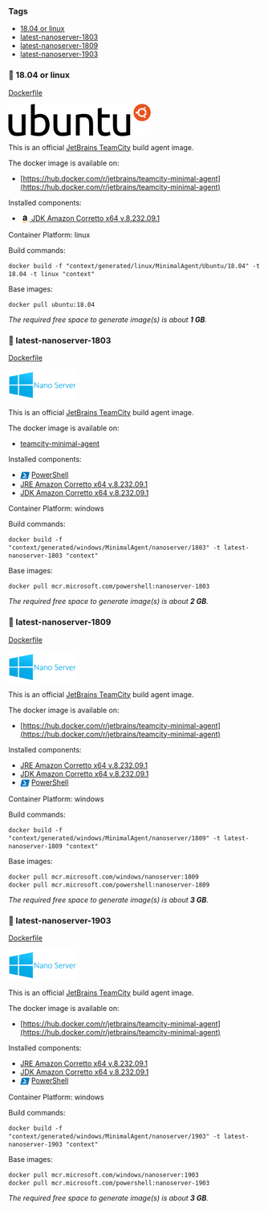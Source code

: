 ### Tags
- [18.04 or linux](#whale-1804-or-linux)
- [latest-nanoserver-1803](#whale-latest-nanoserver-1803)
- [latest-nanoserver-1809](#whale-latest-nanoserver-1809)
- [latest-nanoserver-1903](#whale-latest-nanoserver-1903)

### :whale: 18.04 or linux

[Dockerfile](linux/MinimalAgent/Ubuntu/18.04/Dockerfile)

<img align="center" height="64" src="/logo/ubuntu.png">

This is an official [JetBrains TeamCity](https://www.jetbrains.com/teamcity/) build agent image.

The docker image is available on:

- [https://hub.docker.com/r/jetbrains/teamcity-minimal-agent](https://hub.docker.com/r/jetbrains/teamcity-minimal-agent)


Installed components:

- [<img align="center" height="18" src="/logo/corretto.png"> JDK Amazon Corretto x64 v.8.232.09.1](https://d3pxv6yz143wms.cloudfront.net/8.232.09.1/amazon-corretto-8.232.09.1-linux-x64.tar.gz)

Container Platform: linux

Build commands:

```
docker build -f "context/generated/linux/MinimalAgent/Ubuntu/18.04" -t 18.04 -t linux "context"
```

Base images:

```
docker pull ubuntu:18.04
```

_The required free space to generate image(s) is about **1 GB**._
### :whale: latest-nanoserver-1803

[Dockerfile](windows/MinimalAgent/nanoserver/1803/Dockerfile)

<img align="center" height="64" src="/logo/windows_nano.png">

This is an official [JetBrains TeamCity](https://www.jetbrains.com/teamcity/) build agent image.

The docker image is available on:

- [teamcity-minimal-agent](teamcity-minimal-agent)


Installed components:

- <img src="/logo/powershell.png" height="18" align="center"> [PowerShell](https://github.com/PowerShell/PowerShell#get-powershell)
- [JRE Amazon Corretto x64 v.8.232.09.1](https://repo.labs.intellij.net/cache/https/d3pxv6yz143wms.cloudfront.net/8.232.09.1/amazon-corretto-8.232.09.1-windows-x64-jre.zip)
- [JDK Amazon Corretto x64 v.8.232.09.1](https://repo.labs.intellij.net/cache/https/d3pxv6yz143wms.cloudfront.net/8.232.09.1/amazon-corretto-8.232.09.1-windows-x64-jdk.zip)

Container Platform: windows

Build commands:

```
docker build -f "context/generated/windows/MinimalAgent/nanoserver/1803" -t latest-nanoserver-1803 "context"
```

Base images:

```
docker pull mcr.microsoft.com/powershell:nanoserver-1803
```

_The required free space to generate image(s) is about **2 GB**._
### :whale: latest-nanoserver-1809

[Dockerfile](windows/MinimalAgent/nanoserver/1809/Dockerfile)

<img align="center" height="64" src="/logo/windows_nano.png">

This is an official [JetBrains TeamCity](https://www.jetbrains.com/teamcity/) build agent image.

The docker image is available on:

- [https://hub.docker.com/r/jetbrains/teamcity-minimal-agent](https://hub.docker.com/r/jetbrains/teamcity-minimal-agent)


Installed components:

- [JRE Amazon Corretto x64 v.8.232.09.1](https://repo.labs.intellij.net/cache/https/d3pxv6yz143wms.cloudfront.net/8.232.09.1/amazon-corretto-8.232.09.1-windows-x64-jre.zip)
- [JDK Amazon Corretto x64 v.8.232.09.1](https://repo.labs.intellij.net/cache/https/d3pxv6yz143wms.cloudfront.net/8.232.09.1/amazon-corretto-8.232.09.1-windows-x64-jdk.zip)
- <img src="/logo/powershell.png" height="18" align="center"> [PowerShell](https://github.com/PowerShell/PowerShell#get-powershell)

Container Platform: windows

Build commands:

```
docker build -f "context/generated/windows/MinimalAgent/nanoserver/1809" -t latest-nanoserver-1809 "context"
```

Base images:

```
docker pull mcr.microsoft.com/windows/nanoserver:1809
docker pull mcr.microsoft.com/powershell:nanoserver-1809
```

_The required free space to generate image(s) is about **3 GB**._
### :whale: latest-nanoserver-1903

[Dockerfile](windows/MinimalAgent/nanoserver/1903/Dockerfile)

<img align="center" height="64" src="/logo/windows_nano.png">

This is an official [JetBrains TeamCity](https://www.jetbrains.com/teamcity/) build agent image.

The docker image is available on:

- [https://hub.docker.com/r/jetbrains/teamcity-minimal-agent](https://hub.docker.com/r/jetbrains/teamcity-minimal-agent)


Installed components:

- [JRE Amazon Corretto x64 v.8.232.09.1](https://repo.labs.intellij.net/cache/https/d3pxv6yz143wms.cloudfront.net/8.232.09.1/amazon-corretto-8.232.09.1-windows-x64-jre.zip)
- [JDK Amazon Corretto x64 v.8.232.09.1](https://repo.labs.intellij.net/cache/https/d3pxv6yz143wms.cloudfront.net/8.232.09.1/amazon-corretto-8.232.09.1-windows-x64-jdk.zip)
- <img src="/logo/powershell.png" height="18" align="center"> [PowerShell](https://github.com/PowerShell/PowerShell#get-powershell)

Container Platform: windows

Build commands:

```
docker build -f "context/generated/windows/MinimalAgent/nanoserver/1903" -t latest-nanoserver-1903 "context"
```

Base images:

```
docker pull mcr.microsoft.com/windows/nanoserver:1903
docker pull mcr.microsoft.com/powershell:nanoserver-1903
```

_The required free space to generate image(s) is about **3 GB**._

